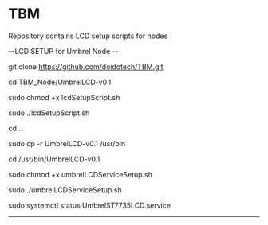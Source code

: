 # TBM
Repository contains LCD setup scripts for nodes

--LCD SETUP for Umbrel Node --

git clone https://github.com/doidotech/TBM.git

cd TBM_Node/UmbrelLCD-v0.1

sudo chmod +x lcdSetupScript.sh

sudo ./lcdSetupScript.sh

cd ..

sudo cp -r UmbrelLCD-v0.1 /usr/bin

cd /usr/bin/UmbrelLCD-v0.1

sudo chmod +x umbrelLCDServiceSetup.sh

sudo ./umbrelLCDServiceSetup.sh

sudo systemctl status UmbrelST7735LCD.service

************************************************
